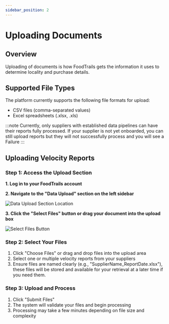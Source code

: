```yaml
---
sidebar_position: 2
---
```


# Uploading Documents

## Overview

Uploading of documents is how FoodTrails gets the information it uses to determine locality and purchase details.

## Supported File Types

The platform currently supports the following file formats for upload:

- CSV files (comma-separated values)
- Excel spreadsheets (.xlsx, .xls)

:::note
Currently, only suppliers with established data pipelines can have their reports fully processed. If your supplier is not yet onboarded, you can still upload reports but they will not successfully process and you will see a Failure
:::

## Uploading Velocity Reports

### Step 1: Access the Upload Section

**1. Log in to your FoodTrails account**

**2. Navigate to the "Data Upload" section on the left sidebar**

![Data Upload Section Location](/img/DataUploadDirection.png)

**3. Click the "Select Files" button or drag your document into the upload box**

![Select Files Button](/img/SelectFiles.png)

### Step 2: Select Your Files

1. Click "Choose Files" or drag and drop files into the upload area
2. Select one or multiple velocity reports from your suppliers
3. Ensure files are named clearly (e.g., "SupplierName_ReportDate.xlsx"), these files will be stored and available for your retrieval at a later time if you need them.

### Step 3: Upload and Process

1. Click "Submit Files"
2. The system will validate your files and begin processing
3. Processing may take a few minutes depending on file size and complexity